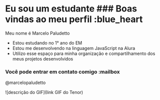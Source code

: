 # Eu sou um estudante ### Boas vindas ao meu perfil :blue_heart

Meu nome é Marcelo Paludetto

- Estou estudando no 1° ano do EM
- Estou me desenvolvendo na linguagem JavaScript na Alura
- Utilizo esse espaço para minha organização e compartilhamento dos meus projetos desenvolvidos

### Você pode entrar em contato comigo :mailbox



@marcelopaludetto

![descrição do GIF](link GIF do Tenor) 
